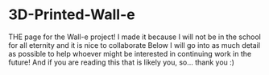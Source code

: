 # 3D-Printed-Wall-e
THE page for the Wall-e project! I made it because I will not be in the school for all eternity and it is nice to collaborate
Below I will go into as much detail as possible to help whoever might be interested in continuing work in the future!
And if you are reading this that is likely you, so... thank you :)
